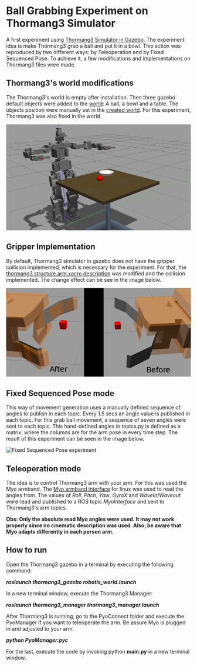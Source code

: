 # Ball Grabbing Experiment on Thormang3 Simulator
A first experiment using [Thormang3 Simulator in Gazebo](http://wiki.ros.org/ROBOTIS-THORMANG3). The experiment idea is make Thormang3 grab a ball and put it in a bowl. This action was reproduced by two different ways: by Teleoperation and by Fixed Sequenced Pose. To achieve it, a few modifications and implementations on Thormang3 files were made.


## Thormang3's world modifications
The Thormang3's world is empty after installation. Then three gazebo default objects were added to the [world](https://github.com/ROBOTIS-GIT/ROBOTIS-THORMANG-Common/blob/master/thormang3_gazebo/worlds/empty.world): A ball, a bowl and a table. The objects position were manually set in the [created world](/world/pimped.world). For this experiment, Thormang3 was also fixed in the world.

![Gripper modification](/world.png)

## Gripper Implementation
By default, Thormang3 simulator in gazebo does not have the gripper collision implemented, which is necessary for the experiment.
For that, the [thormang3.structure.arm.xacro description](https://github.com/ROBOTIS-GIT/ROBOTIS-THORMANG-Common/blob/master/thormang3_description/urdf/thormang3.structure.arm.xacro) was modified and the collision implemented. The change effect can be see in the image below.


![Gripper modification](/grip.png)


## Fixed Sequenced Pose mode
This way of movement generation uses a manually defined sequence of angles to publish in each topic. Every 1.5 secs an angle value is published in each topic. For this grab ball movement, a sequence of seven angles were sent to each topic. This hand-defined angles in topics.py is defined as a matrix, where the columns are for the arm pose in every time step. The result of this experiment can be seen in the image below.


![Fixed Sequenced Pose experiment](/fixed.gif)


## Teleoperation mode
The idea is to control Thormang3 arm with your arm. For this was used the Myo armband. The [Myo armband interface](http://www.fernandocosentino.net/pyoconnect/) for linux was used to read the angles from. The values of *Roll*, *Pitch*, *Yaw*, *GyroX* and *WaveIn*/*Waveout* were read and published to a ROS topic *MyoInterface* and sent to Thormang3's arm topics.

**Obs: Only the absolute read Myo angles were used. It may not work properly since no cinematic description was used. Also, be aware that Myo adapts differently in each person arm.**


## How to run
Open the Thormang3 gazebo in a terminal by executing the following command:

***roslaunch thormang3_gazebo robotis_world.launch*** 


In a new terminal window, execute the Thormang3 Manager:

***roslaunch thormang3_manager thormang3_manager.launch*** 


After Thormang3 is running, go to the PyoConnect folder and execute the PyoManager if you want to teleoperate the arm. Be assure Myo is plugged in and adjusted to your arm.

***python PyoManager.pyc***


For the last, execute the code by invoking python **main.py** in a new terminal window.
